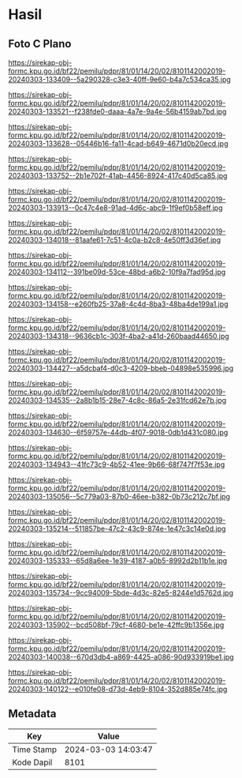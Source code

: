 # Hasil

## Foto C Plano

https://sirekap-obj-formc.kpu.go.id/bf22/pemilu/pdpr/81/01/14/20/02/8101142002019-20240303-133409--5a290328-c3e3-40ff-9e60-b4a7c534ca35.jpg

https://sirekap-obj-formc.kpu.go.id/bf22/pemilu/pdpr/81/01/14/20/02/8101142002019-20240303-133521--f238fde0-daaa-4a7e-9a4e-56b4159ab7bd.jpg

https://sirekap-obj-formc.kpu.go.id/bf22/pemilu/pdpr/81/01/14/20/02/8101142002019-20240303-133628--05446b16-fa11-4cad-b649-4671d0b20ecd.jpg

https://sirekap-obj-formc.kpu.go.id/bf22/pemilu/pdpr/81/01/14/20/02/8101142002019-20240303-133752--2b1e702f-41ab-4456-8924-417c40d5ca85.jpg

https://sirekap-obj-formc.kpu.go.id/bf22/pemilu/pdpr/81/01/14/20/02/8101142002019-20240303-133913--0c47c4e8-91ad-4d6c-abc9-1f9ef0b58eff.jpg

https://sirekap-obj-formc.kpu.go.id/bf22/pemilu/pdpr/81/01/14/20/02/8101142002019-20240303-134018--81aafe61-7c51-4c0a-b2c8-4e50ff3d36ef.jpg

https://sirekap-obj-formc.kpu.go.id/bf22/pemilu/pdpr/81/01/14/20/02/8101142002019-20240303-134112--391be09d-53ce-48bd-a6b2-10f9a7fad95d.jpg

https://sirekap-obj-formc.kpu.go.id/bf22/pemilu/pdpr/81/01/14/20/02/8101142002019-20240303-134158--e260fb25-37a8-4c4d-8ba3-48ba4de199a1.jpg

https://sirekap-obj-formc.kpu.go.id/bf22/pemilu/pdpr/81/01/14/20/02/8101142002019-20240303-134318--9636cb1c-303f-4ba2-a41d-260baad44650.jpg

https://sirekap-obj-formc.kpu.go.id/bf22/pemilu/pdpr/81/01/14/20/02/8101142002019-20240303-134427--a5dcbaf4-d0c3-4209-bbeb-04898e535996.jpg

https://sirekap-obj-formc.kpu.go.id/bf22/pemilu/pdpr/81/01/14/20/02/8101142002019-20240303-134535--2a8b1b15-28e7-4c8c-86a5-2e31fcd62e7b.jpg

https://sirekap-obj-formc.kpu.go.id/bf22/pemilu/pdpr/81/01/14/20/02/8101142002019-20240303-134630--6f59757e-44db-4f07-9018-0db1d431c080.jpg

https://sirekap-obj-formc.kpu.go.id/bf22/pemilu/pdpr/81/01/14/20/02/8101142002019-20240303-134943--41fc73c9-4b52-41ee-9b66-68f747f7f53e.jpg

https://sirekap-obj-formc.kpu.go.id/bf22/pemilu/pdpr/81/01/14/20/02/8101142002019-20240303-135056--5c779a03-87b0-46ee-b382-0b73c212c7bf.jpg

https://sirekap-obj-formc.kpu.go.id/bf22/pemilu/pdpr/81/01/14/20/02/8101142002019-20240303-135214--511857be-47c2-43c9-874e-1e47c3c14e0d.jpg

https://sirekap-obj-formc.kpu.go.id/bf22/pemilu/pdpr/81/01/14/20/02/8101142002019-20240303-135333--65d8a6ee-1e39-4187-a0b5-8992d2b11b1e.jpg

https://sirekap-obj-formc.kpu.go.id/bf22/pemilu/pdpr/81/01/14/20/02/8101142002019-20240303-135734--9cc94009-5bde-4d3c-82e5-8244e1d5762d.jpg

https://sirekap-obj-formc.kpu.go.id/bf22/pemilu/pdpr/81/01/14/20/02/8101142002019-20240303-135902--bcd508bf-79cf-4680-be1e-42ffc9b1356e.jpg

https://sirekap-obj-formc.kpu.go.id/bf22/pemilu/pdpr/81/01/14/20/02/8101142002019-20240303-140038--670d3db4-a869-4425-a086-90d933919be1.jpg

https://sirekap-obj-formc.kpu.go.id/bf22/pemilu/pdpr/81/01/14/20/02/8101142002019-20240303-140122--e010fe08-d73d-4eb9-8104-352d885e74fc.jpg


## Metadata

| Key        | Value               |
| ---------- | ------------------- |
| Time Stamp | 2024-03-03 14:03:47 |
| Kode Dapil | 8101                |



